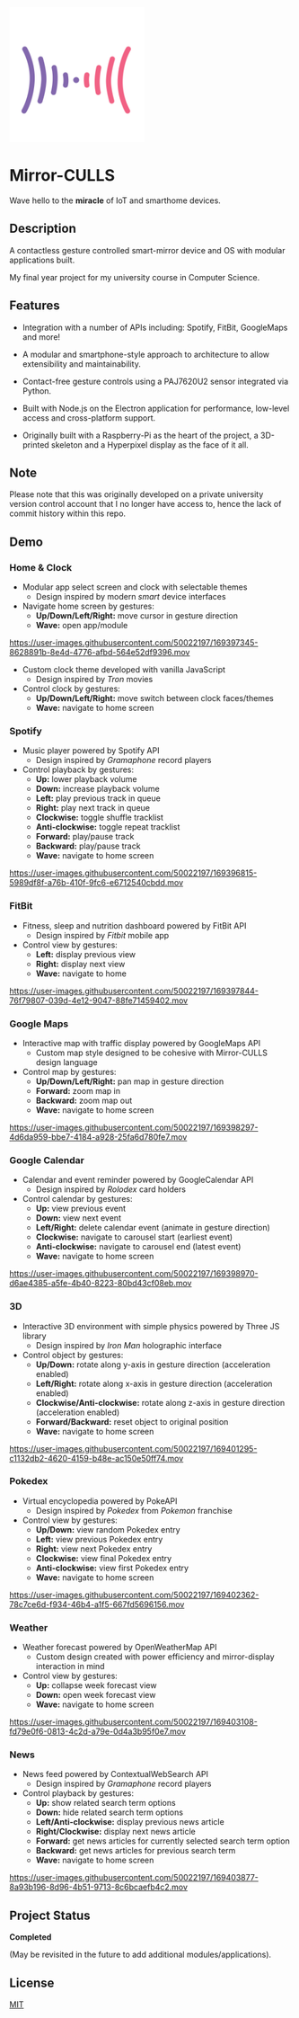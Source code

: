 <img src="img/logo.png" alt="Mirror-CULLS Logo" height="240">

# Mirror-CULLS

Wave hello to the **miracle** of IoT and smarthome devices.

## Description

A contactless gesture controlled smart-mirror device and OS with modular applications built.

My final year project for my university course in Computer Science.

## Features

* Integration with a number of APIs including: Spotify, FitBit, GoogleMaps and more!

* A modular and smartphone-style approach to architecture to allow extensibility and maintainability.

* Contact-free gesture controls using a PAJ7620U2 sensor integrated via Python.

* Built with Node.js on the Electron application for performance, low-level access and cross-platform support.

* Originally built with a Raspberry-Pi as the heart of the project, a 3D-printed skeleton and a Hyperpixel display as the face of it all.

## Note

Please note that this was originally developed on a private university version control account that I no longer have access to, hence the lack of commit history within this repo.

## Demo

### Home & Clock
* Modular app select screen and clock with selectable themes
  * Design inspired by modern _smart_ device interfaces
* Navigate home screen by gestures:
  * **Up/Down/Left/Right:** move cursor in gesture direction
  * **Wave:** open app/module

https://user-images.githubusercontent.com/50022197/169397345-8628891b-8e4d-4776-afbd-564e52df9396.mov

* Custom clock theme developed with vanilla JavaScript
  * Design inspired by *Tron* movies
* Control clock by gestures:
  * **Up/Down/Left/Right:** move switch between clock faces/themes
  * **Wave:** navigate to home screen

### Spotify

* Music player powered by Spotify API
  * Design inspired by *Gramaphone* record players  
* Control playback by gestures:
  * **Up:** lower playback volume 
  * **Down:** increase playback volume
  * **Left:** play previous track in queue
  * **Right:** play next track in queue
  * **Clockwise:** toggle shuffle tracklist
  * **Anti-clockwise:** toggle repeat tracklist
  * **Forward:** play/pause track
  * **Backward:** play/pause track
  * **Wave:** navigate to home screen

https://user-images.githubusercontent.com/50022197/169396815-5989df8f-a76b-410f-9fc6-e6712540cbdd.mov

### FitBit

* Fitness, sleep and nutrition dashboard powered by FitBit API
  * Design inspired by _Fitbit_ mobile app
* Control view by gestures:
  * **Left:** display previous view
  * **Right:** display next view
  * **Wave:** navigate to home

https://user-images.githubusercontent.com/50022197/169397844-76f79807-039d-4e12-9047-88fe71459402.mov

### Google Maps

* Interactive map with traffic display powered by GoogleMaps API
  * Custom map style designed to be cohesive with Mirror-CULLS design language
* Control map by gestures:
  * **Up/Down/Left/Right:** pan map in gesture direction
  * **Forward:** zoom map in
  * **Backward:** zoom map out
  * **Wave:** navigate to home screen

https://user-images.githubusercontent.com/50022197/169398297-4d6da959-bbe7-4184-a928-25fa6d780fe7.mov

### Google Calendar

* Calendar and event reminder powered by GoogleCalendar API
  * Design inspired by _Rolodex_ card holders
* Control calendar by gestures:
  * **Up:** view previous event 
  * **Down:** view next event
  * **Left/Right:** delete calendar event (animate in gesture direction)
  * **Clockwise:** navigate to carousel start (earliest event)
  * **Anti-clockwise:** navigate to carousel end (latest event)
  * **Wave:** navigate to home screen

https://user-images.githubusercontent.com/50022197/169398970-d6ae4385-a5fe-4b40-8223-80bd43cf08eb.mov

### 3D

* Interactive 3D environment with simple physics powered by Three JS library
  * Design inspired by _Iron Man_ holographic interface
* Control object by gestures:
  * **Up/Down:** rotate along y-axis in gesture direction (acceleration enabled)
  * **Left/Right:** rotate along x-axis in gesture direction (acceleration enabled)
  * **Clockwise/Anti-clockwise:** rotate along z-axis in gesture direction (acceleration enabled)
  * **Forward/Backward:** reset object to original position
  * **Wave:** navigate to home screen

https://user-images.githubusercontent.com/50022197/169401295-c1132db2-4620-4159-b48e-ac150e50ff74.mov

### Pokedex

* Virtual encyclopedia powered by PokeAPI
  * Design inspired by *Pokedex* from *Pokemon* franchise  
* Control view by gestures:
  * **Up/Down:** view random Pokedex entry
  * **Left:** view previous Pokedex entry
  * **Right:** view next Pokedex entry
  * **Clockwise:** view final Pokedex entry
  * **Anti-clockwise:** view first Pokedex entry
  * **Wave:** navigate to home screen

https://user-images.githubusercontent.com/50022197/169402362-78c7ce6d-f934-46b4-a1f5-667fd5696156.mov


### Weather

* Weather forecast powered by OpenWeatherMap API
  * Custom design created with power efficiency and mirror-display interaction in mind
* Control view by gestures:
  * **Up:** collapse week forecast view
  * **Down:** open week forecast view
  * **Wave:** navigate to home screen

https://user-images.githubusercontent.com/50022197/169403108-fd79e0f6-0813-4c2d-a79e-0d4a3b95f0e7.mov

### News

* News feed powered by ContextualWebSearch API
  * Design inspired by *Gramaphone* record players 
* Control playback by gestures:
  * **Up:** show related search term options
  * **Down:** hide related search term options
  * **Left/Anti-clockwise:** display previous news article
  * **Right/Clockwise:** display next news article
  * **Forward:** get news articles for currently selected search term option
  * **Backward:** get news articles for previous search term
  * **Wave:** navigate to home screen

https://user-images.githubusercontent.com/50022197/169403877-8a93b196-8d96-4b51-9713-8c6bcaefb4c2.mov

## Project Status

**Completed**

(May be revisited in the future to add additional modules/applications).

## License

[MIT](LICENSE)
